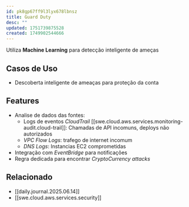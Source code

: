 ```yaml
---
id: pk8gp67ff9l3lyx678lbnsz
title: Guard Duty
desc: ""
updated: 1751739875528
created: 1749902544666
---
```


Utiliza **Machine Learning** para detecção inteligente de ameças

## Casos de Uso

- Descoberta inteligente de ameaças para proteção da conta

## Features

- Analise de dados das fontes:
  - Logs de eventos _CloudTrail_ [[swe.cloud.aws.services.monitoring-audit.cloud-trail]]: Chamadas de API incomuns, deploys não autorizados
  - _VPC Flow Logs_: trafego de internet incomum
  - _DNS Logs_: Instancias EC2 comprometidas
- Integração com _EventBridge_ para notificações
- Regra dedicada para encontrar _CryptoCurrency attacks_

## Relacionado

- [[daily.journal.2025.06.14]]
- [[swe.cloud.aws.services.security]]
